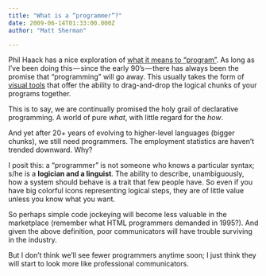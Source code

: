 ```yaml
---
title: "What is a “programmer”?"
date: 2009-06-14T01:33:00.000Z
author: "Matt Sherman"

---
```


Phil Haack has a nice exploration of [what it means to “program”](http://haacked.com/archive/2009/06/12/getting-rid-of-programmers.aspx). As long as I’ve been doing this — since the early 90’s — there has always been the promise that “programming” will go away. This usually takes the form of [visual tools](http://www.macuser.co.uk/reviews/16049/tango-31-for-filemaker.html) that offer the ability to drag-and-drop the logical chunks of your programs together.

This is to say, we are continually promised the holy grail of declarative programming. A world of pure _what_, with little regard for the _how_.

And yet after 20+ years of evolving to higher-level languages (bigger chunks), we still need programmers. The employment statistics are haven’t trended downward. Why?

I posit this: a “programmer” is not someone who knows a particular syntax; s/he is a **logician and a linguist**. The ability to describe, unambiguously, how a system should behave is a trait that few people have. So even if you have big colorful icons representing logical steps, they are of little value unless you know what you want.

So perhaps simple code jockeying will become less valuable in the marketplace (remember what HTML programmers demanded in 1995?). And given the above definition, poor communicators will have trouble surviving in the industry.

But I don’t think we’ll see fewer programmers anytime soon; I just think they will start to look more like professional communicators.
